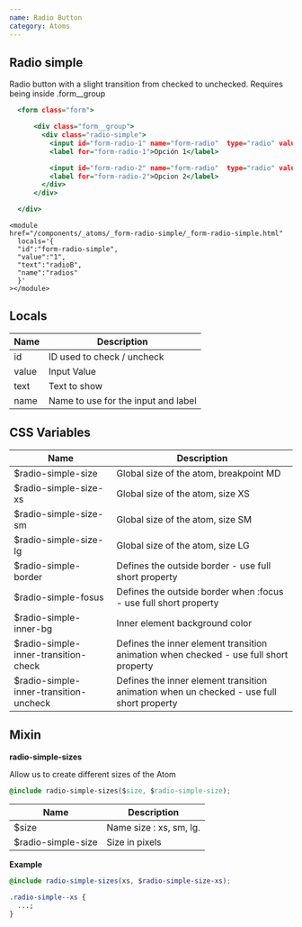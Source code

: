 ```yaml
---
name: Radio Button
category: Atoms
---
```


## Radio simple

Radio button with a slight transition from checked to unchecked. Requires being inside .form\_\_group

```radio-simple.html
  <form class="form">

      <div class="form__group">
        <div class="radio-simple">
          <input id="form-radio-1" name="form-radio"  type="radio" value="">
          <label for="form-radio-1">Opción 1</label>

          <input id="form-radio-2" name="form-radio"  type="radio" value="">
          <label for="form-radio-2">Opcion 2</label>
        </div>
      </div>

  </div>
```

```
<module
href="/components/_atoms/_form-radio-simple/_form-radio-simple.html"
  locals='{
  "id":"form-radio-simple",
  "value":"1",
  "text":"radioB",
  "name":"radios"
  }'
></module>
```

## Locals

| Name  | Description                         |
| ----- | ----------------------------------- |
| id    | ID used to check / uncheck          |
| value | Input Value                         |
| text  | Text to show                        |
| name  | Name to use for the input and label |

## CSS Variables

| Name                                    | Description                                                                              |
| --------------------------------------- | ---------------------------------------------------------------------------------------- |
| \$radio-simple-size                     | Global size of the atom, breakpoint MD                                                   |
| \$radio-simple-size-xs                  | Global size of the atom, size XS                                                         |
| \$radio-simple-size-sm                  | Global size of the atom, size SM                                                         |
| \$radio-simple-size-lg                  | Global size of the atom, size LG                                                         |
| \$radio-simple-border                   | Defines the outside border - use full short property                                     |
| \$radio-simple-fosus                    | Defines the outside border when :focus - use full short property                         |
| \$radio-simple-inner-bg                 | Inner element background color                                                           |
| \$radio-simple-inner-transition-check   | Defines the inner element transition animation when checked - use full short property    |
| \$radio-simple-inner-transition-uncheck | Defines the inner element transition animation when un checked - use full short property |

## Mixin

**radio-simple-sizes**

Allow us to create different sizes of the Atom

```css
@include radio-simple-sizes($size, $radio-simple-size);
```

| Name                | Description             |
| ------------------- | ----------------------- |
| \$size              | Name size : xs, sm, lg. |
| \$radio-simple-size | Size in pixels          |

**Example**

```scss
@include radio-simple-sizes(xs, $radio-simple-size-xs);
```

```css
.radio-simple--xs {
  ...;
}
```
